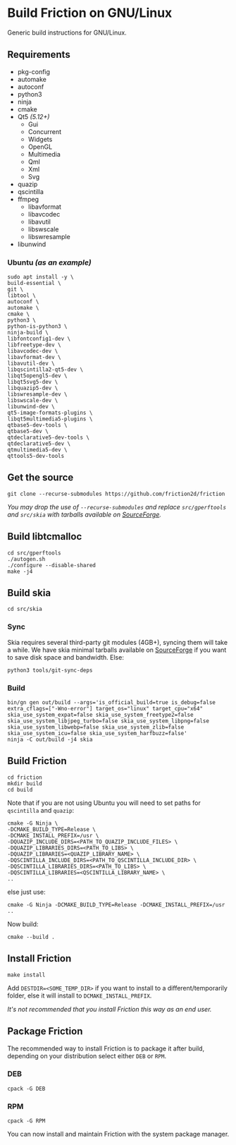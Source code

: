 # Build Friction on GNU/Linux

Generic build instructions for GNU/Linux.

## Requirements

* pkg-config
* automake
* autoconf
* python3
* ninja
* cmake
* Qt5 *(5.12+)*
    * Gui
    * Concurrent
    * Widgets
    * OpenGL
    * Multimedia
    * Qml
    * Xml
    * Svg
* quazip
* qscintilla
* ffmpeg
    * libavformat
    * libavcodec
    * libavutil
    * libswscale
    * libswresample
* libunwind

### Ubuntu *(as an example)*

```
sudo apt install -y \
build-essential \
git \
libtool \
autoconf \
automake \
cmake \
python3 \
python-is-python3 \
ninja-build \
libfontconfig1-dev \
libfreetype-dev \
libavcodec-dev \
libavformat-dev \
libavutil-dev \
libqscintilla2-qt5-dev \
libqt5opengl5-dev \
libqt5svg5-dev \
libquazip5-dev \
libswresample-dev \
libswscale-dev \
libunwind-dev \
qt5-image-formats-plugins \
libqt5multimedia5-plugins \
qtbase5-dev-tools \
qtbase5-dev \
qtdeclarative5-dev-tools \
qtdeclarative5-dev \
qtmultimedia5-dev \
qttools5-dev-tools
```

## Get the source

```
git clone --recurse-submodules https://github.com/friction2d/friction
```

*You may drop the use of ``--recurse-submodules`` and replace ``src/gperftools`` and ``src/skia`` with tarballs available on [SourceForge](https://sourceforge.net/projects/friction/files/source/).*

## Build libtcmalloc

```
cd src/gperftools
./autogen.sh
./configure --disable-shared
make -j4
```

## Build skia


```
cd src/skia
```

### Sync

Skia requires several third-party git modules (4GB+), syncing them will take a while. We have skia minimal tarballs available on [SourceForge](https://sourceforge.net/projects/friction/files/source/) if you want to save disk space and bandwidth. Else:

```
python3 tools/git-sync-deps
```

### Build

```
bin/gn gen out/build --args='is_official_build=true is_debug=false extra_cflags=["-Wno-error"] target_os="linux" target_cpu="x64" skia_use_system_expat=false skia_use_system_freetype2=false skia_use_system_libjpeg_turbo=false skia_use_system_libpng=false skia_use_system_libwebp=false skia_use_system_zlib=false skia_use_system_icu=false skia_use_system_harfbuzz=false'
ninja -C out/build -j4 skia
```

## Build Friction

```
cd friction
mkdir build
cd build
```

Note that if you are not using Ubuntu you will need to set paths for ``qscintilla`` and ``quazip``:

```
cmake -G Ninja \
-DCMAKE_BUILD_TYPE=Release \
-DCMAKE_INSTALL_PREFIX=/usr \
-DQUAZIP_INCLUDE_DIRS=<PATH_TO_QUAZIP_INCLUDE_FILES> \
-DQUAZIP_LIBRARIES_DIRS=<PATH_TO_LIBS> \
-DQUAZIP_LIBRARIES=<QUAZIP_LIBRARY_NAME> \
-DQSCINTILLA_INCLUDE_DIRS=<PATH_TO_QSCINTILLA_INCLUDE_DIR> \
-DQSCINTILLA_LIBRARIES_DIRS=<PATH_TO_LIBS> \
-DQSCINTILLA_LIBRARIES=<QSCINTILLA_LIBRARY_NAME> \
..
```

else just use:

```
cmake -G Ninja -DCMAKE_BUILD_TYPE=Release -DCMAKE_INSTALL_PREFIX=/usr ..
```

Now build:

```
cmake --build .
```

## Install Friction

```
make install
```

Add ``DESTDIR=<SOME_TEMP_DIR>`` if you want to install to a different/temporarily folder, else it will install to ``DCMAKE_INSTALL_PREFIX``.

*It's not recommended that you install Friction this way as an end user.*

## Package Friction

The recommended way to install Friction is to package it after build, depending on your distribution select either `DEB` or `RPM`.

### DEB

```
cpack -G DEB
```

### RPM

```
cpack -G RPM
```

You can now install and maintain Friction with the system package manager.
